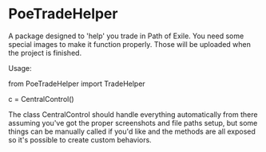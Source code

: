 # PoeTradeHelper

A package designed to 'help' you trade in Path of Exile. You need some special images to make it function properly.
Those will be uploaded when the project is finished.

Usage:



from PoeTradeHelper import TradeHelper

c = CentralControl()



The class CentralControl should handle everything automatically from there assuming you've got the proper screenshots and
file paths setup, but some things can be manually called if you'd like and the methods are all exposed so it's possible to
create custom behaviors.
